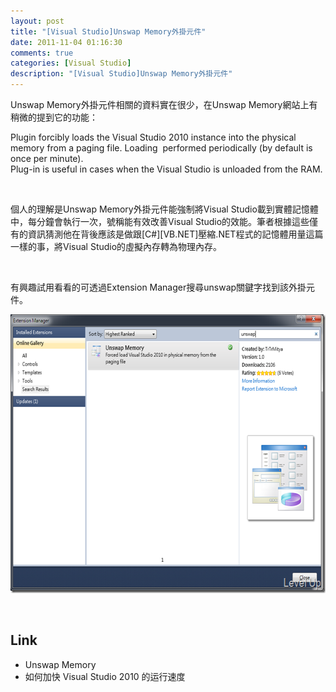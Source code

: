 ```yaml
---
layout: post
title: "[Visual Studio]Unswap Memory外掛元件"
date: 2011-11-04 01:16:30
comments: true
categories: [Visual Studio]
description: "[Visual Studio]Unswap Memory外掛元件"
---
```

<p>
	Unswap Memory外掛元件相關的資料實在很少，在Unswap Memory網站上有稍微的提到它的功能：</p>
<p>
	Plugin forcibly loads the Visual Studio 2010 instance into the physical memory from a paging file. Loading  performed periodically (by default is once per minute).<br />
	Plug-in is useful in cases when the Visual Studio is unloaded from the RAM.</p>
<p>
	 </p>
<p>
	個人的理解是Unswap Memory外掛元件能強制將Visual Studio載到實體記憶體中，每分鐘會執行一次，號稱能有效改善Visual Studio的效能。筆者根據這些僅有的資訊猜測他在背後應該是做跟[C#][VB.NET]壓縮.NET程式的記憶體用量這篇一樣的事，將Visual Studio的虛擬內存轉為物理內存。</p>
<p>
	 </p>
<p>
	有興趣試用看看的可透過Extension Manager搜尋unswap關鍵字找到該外掛元件。</p>
<p>
	<img alt="image" border="0" height="446" src="\images\posts\51662\image_thumb.png" style="border-bottom: 0px; border-left: 0px; border-top: 0px; border-right: 0px" width="644" /></p>
<p>
	 </p>
<h2>
	Link</h2>
<ul>
	<li>
		Unswap Memory</li>
	<li>
		如何加快 Visual Studio 2010 的运行速度</li>
</ul>
